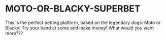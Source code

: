 # MOTO-OR-BLACKY-SUPERBET
This is the perfect betting platform, based on the legendary dogs: Moto or Blacky! Try your hand at some and make money! What would you want more???
